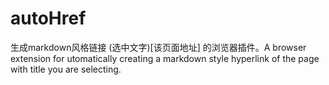 # autoHref
生成markdown风格链接 (选中文字)[该页面地址] 的浏览器插件。A browser extension for utomatically creating a markdown style hyperlink of the page with title you are selecting.
